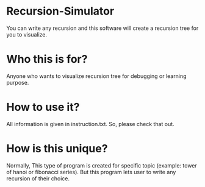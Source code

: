 # Recursion-Simulator
You can write any recursion and this software will create a recursion tree for you to visualize.

# Who this is for?
Anyone who wants to visualize recursion tree for debugging or learning purpose.

# How to use it?
All information is given in instruction.txt. So, please check that out.

# How is this unique?
Normally, This type of program is created for specific topic (example: tower of hanoi or fibonacci series). But this program lets user to write any recursion of their choice.

